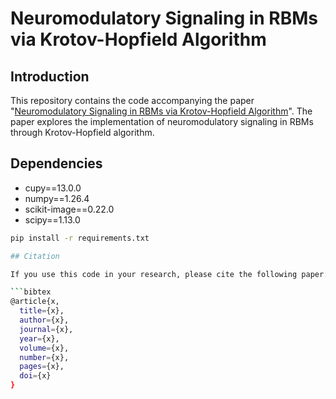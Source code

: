 # Neuromodulatory Signaling in RBMs via Krotov-Hopfield Algorithm

## Introduction
This repository contains the code accompanying the paper "[Neuromodulatory Signaling in RBMs via Krotov-Hopfield Algorithm](link)". 
The paper explores the implementation of neuromodulatory signaling in RBMs through Krotov-Hopfield algorithm.

## Dependencies

- cupy==13.0.0  
- numpy==1.26.4
- scikit-image==0.22.0
- scipy==1.13.0

```bash
pip install -r requirements.txt

## Citation

If you use this code in your research, please cite the following paper:

```bibtex
@article{x,
  title={x},
  author={x},
  journal={x},
  year={x},
  volume={x},
  number={x},
  pages={x},
  doi={x}
}


